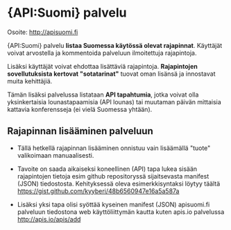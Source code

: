 # {API:Suomi} palvelu

Osoite: http://apisuomi.fi

{API:Suomi} palvelu **listaa Suomessa käytössä olevat rajapinnat**. Käyttäjät voivat arvostella ja kommentoida palveluun ilmoitettuja rajapintoja. 

Lisäksi käyttäjät voivat ehdottaa lisättäviä rajapintoja. **Rajapintojen sovellutuksista kertovat "sotatarinat"** tuovat oman lisänsä ja innostavat muita kehittäjiä. 

Tämän lisäksi palvelussa listataan **API tapahtumia**, jotka voivat olla yksinkertaisia lounastapaamisia (API lounas) tai muutaman päivän mittaisia kattavia konferensseja (ei vielä Suomessa yhtään). 

## Rajapinnan lisääminen palveluun

* Tällä hetkellä rajapinnan lisääminen onnistuu vain lisäämällä "tuote" valikoimaan manuaalisesti. 

* Tavoite on saada aikaiseksi koneellinen (API) tapa lukea sisään rajapintojen tietoja esim github repositoryssä sijaitsevasta manifest (JSON) tiedostosta. Kehityksessä oleva esimerkkisyntaksi löytyy täältä https://gist.github.com/kyyberi/48b6560947e16a5a587a

* Lisäksi yksi tapa olisi syöttää kyseinen manifest (JSON) apisuomi.fi palveluun tiedostona web käyttöliittymän kautta kuten apis.io palvelussa http://apis.io/apis/add 
